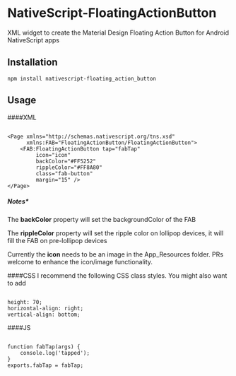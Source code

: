 # NativeScript-FloatingActionButton
XML widget to create the Material Design Floating Action Button for Android NativeScript apps

## Installation
`npm install nativescript-floating_action_button`


## Usage

####XML 
```

<Page xmlns="http://schemas.nativescript.org/tns.xsd"
      xmlns:FAB="FloatingActionButton/FloatingActionButton">
    <FAB:FloatingActionButton tap="fabTap"
         icon="icon"
         backColor="#FF5252" 
         rippleColor="#FF8A80"
         class="fab-button"
         margin="15" />
</Page>  

```

##### Notes*
The **backColor** property will set the backgroundColor of the FAB

The **rippleColor** property will set the ripple color on lollipop devices, it will fill the FAB on pre-lollipop devices

Currently the **icon** needs to be an image in the App_Resources folder.
PRs welcome to enhance the icon/image functionality.


####CSS
I recommend the following CSS class styles.
You might also want to add 
```

height: 70;
horizontal-align: right;
vertical-align: bottom;
```

####JS

```

function fabTap(args) {
    console.log('tapped');
} 
exports.fabTap = fabTap;

```

